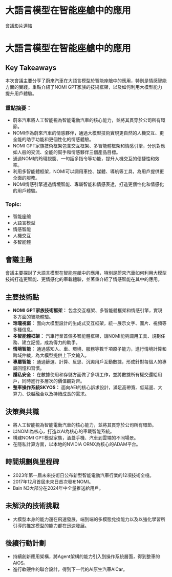 # 大語言模型在智能座艙中的應用
[會議影片連結](https://www.nvidia.com/gtc/session-catalog/?search=%E5%A4%A7%E8%AF%AD%E8%A8%80%E6%A8%A1%E5%9E%8B%E5%9C%A8%E6%99%BA%E8%83%BD%E5%BA%A7%E8%88%B1%E4%B8%AD%E7%9A%84%E5%BA%94%E7%94%A8&tab.catalogallsessionstab=16566177511100015Kus#/session/1727745519223001l6Jq)
# 大語言模型在智能座艙中的應用

## Key Takeaways
本次會議主要分享了蔚來汽車在大語言模型於智能座艙中的應用，特別是情感智能方面的實踐。重點介紹了NOMI GPT家族的技術框架，以及如何利用大模型能力提升用戶體驗。
### 重點摘要：
*   蔚來汽車將人工智能視為智能電動汽車的核心能力，並將其貫穿於公司所有環節。
*   NOMI作為蔚來汽車的情感夥伴，通過大模型技術實現更自然的人機交互、更全能的助手功能和更個性化的情感體驗。
*   NOMI GPT家族技術框架包含交互框架、多智能體框架和情感引擎，分別對應如人般的交流、全能的幫手和情感夥伴三個產品目標。
*   通過NOMI的玲瓏視窗、一句話多指令等功能，提升人機交互的便捷性和效率。
*   利用多智能體框架，NOMI可以調用車控、媒體、導航等工具，為用戶提供更全面的服務。
*   NOMI情感引擎通過情境智能、專屬智能和情感表達，打造更個性化和情感化的用戶體驗。
### Topic:
*   智能座艙
*   大語言模型
*   情感智能
*   人機交互
*   多智能體

## 會議主題
會議主要探討了大語言模型在智能座艙中的應用，特別是蔚來汽車如何利用大模型技術打造更智能、更情感化的車載體驗，並著重介紹了情感智能在其中的應用。

## 主要技術點
*   **NOMI GPT家族技術框架：** 包含交互框架、多智能體框架和情感引擎，實現多方面的智能體驗。
*   **玲瓏視窗：** 面向大模型設計的生成式交互框架，統一展示文字、圖片、視頻等多種信息。
*   **多智能體框架：** 汽車行業首個多智能體框架，讓NOMI能夠調用工具、規劃任務、建立記憶，成為得力的助手。
*   **情境智能：** 通過感知人、車、環境、服務等數千項原子能力，進行情境計算和跨域仲裁，為大模型提供上下文輸入。
*   **專屬智能：** 通過篩選、計算、反思、沉澱用戶互動數據，形成針對每個人的專屬回憶和習慣。
*   **隱私安全：** 在數據使用和存儲方面做了多項工作，並將數據所有權交還給用戶，同時進行多層次的價值觀對齊。
*   **整車操作系統SKYOS：** 面向AEI的核心訴求設計，滿足高帶寬、低延遲、大算力、快越融合以及持續成長的需求。

## 決策與共識
*   將人工智能視為智能電動汽車的核心能力，並將其貫穿於公司所有環節。
*   以NOMI為核心，打造以AI為核心的車載智能系統。
*   構建NOMI GPT模型家族，涵蓋手機、汽車到雲端的不同場景。
*   在隱私計算方面，以本地的NVIDIA ORNX為核心的ADAM平台。

## 時間規劃與里程碑
*   2023年第一屆未來技術日公布新型智能電動汽車行業的12項技術全棧。
*   2017年12月首屆未來日首次發布NOMI。
*   Bain N3大部分在2024年中全量推送給用戶。

## 未解決的技術挑戰
*   大模型本身的能力還在飛速發展，端到端的多模態兌換能力以及以強化學習所引導的推定模型的能力都在迅速發展。

## 後續行動計劃
*   持續創新應用架構，將Agent架構的能力引入到操作系統層面，得到整車的AiOS。
*   進行軟硬件的聯合設計，得到下一代的Ai原生汽車AiCar。
